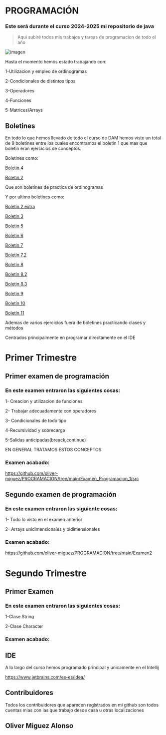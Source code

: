 # PROGRAMACIÓN

### Este será durante el curso 2024-2025 mi repositorio de java 

>Aqui subiré todos mis trabajos y tareas de programacíon de todo el año

![imagen](https://i.blogs.es/8d2420/650_1000_java/450_1000.webp)

Hasta el momento hemos estado trabajando con:

1-Utilizacion y empleo de ordinogramas

2-Condicionales de distintos tipos

3-Operadores

4-Funciones

5-Matrices/Arrays


## Boletines
En todo lo que hemos llevado de todo el curso de DAM hemos visto un total de 9 boletines entre los cuales encontramos 
el boletin 1 que mas que boletin eran ejercicios de conceptos.

Boletines como:

[Boletin 4](https://github.com/oliver-miguez/PROGRAMACION/blob/main/Ordinogramas.pdf) 

[Boletin 2](https://github.com/oliver-miguez/PROGRAMACION/tree/main/Boletin_2/src)

Que son boletines de practica de ordinogramas

Y por ultimo boletines como:

[Boletin 2 extra](https://github.com/oliver-miguez/PROGRAMACION/tree/main/Boletin_2_Extra)

[Boletin 3](https://github.com/oliver-miguez/PROGRAMACION/tree/main/Boletin_3)

[Boletin 5](https://github.com/oliver-miguez/PROGRAMACION/tree/main/Boletin_5/src)

[Boletin 6](https://github.com/oliver-miguez/PROGRAMACION/tree/main/Boletin_6)

[Boletin 7](https://github.com/oliver-miguez/PROGRAMACION/tree/main/Boletin_7/src) 

[Boletin 7.2](https://github.com/oliver-miguez/PROGRAMACION/tree/main/Boletin7.2/src)

[Boletin 8](https://github.com/oliver-miguez/PROGRAMACION/tree/main/Boletin%208/src)

[Boletin 8.2](https://github.com/oliver-miguez/PROGRAMACION/tree/main/Boletin%208.2/src)

[Boletin 8.3](https://github.com/oliver-miguez/PROGRAMACION/tree/main/Boletin%208.3)

[Boletin 9](https://github.com/oliver-miguez/PROGRAMACION/tree/main/CLASES)

[Boletín 10](https://github.com/oliver-miguez/PROGRAMACION/tree/main/Boletin%2010)

[Boletín 11](https://github.com/oliver-miguez/PROGRAMACION/tree/main/Bol11)

Ademas de varios ejercicios fuera de boletines practicando clases y métodos 

Centrados principalmente en programar directamente en el IDE

# Primer Trimestre

## Primer examen de programación
### En este examen entraron las siguientes cosas:

1- Creacion y utilizacion de funciones 

2- Trabajar adecuadamente con operadores

3- Condicionales de todo tipo 

4-Recursividad y sobrecarga

5-Salidas anticipadas(breack,continue)

EN GENERAL TRATAMOS ESTOS CONCEPTOS

### Examen acabado:

https://github.com/oliver-miguez/PROGRAMACION/tree/main/Examen_Programacion_1/src

## Segundo examen de programación
### En este examen entraron las siguiente cosas:

1- Todo lo visto en el examen anterior

2- Arrays unidimensionales y bidimensionales

### Examen acabado:

https://github.com/oliver-miguez/PROGRAMACION/tree/main/Examen2


# Segundo Trimestre

## Primer Examen

### En este examen entraron las siguientes cosas:

1-Clase String

2-Clase Character 

### Examen acabado: 


## IDE
A lo largo del curso hemos programado principal y unicamente en el Intellij 

https://www.jetbrains.com/es-es/idea/

## Contribuidores

Todos los contribuidores que aparecen registrados en mi github son todos cuentas mias con las que trabajo desde casa u otras localizaciones 

## Oliver Miguez Alonso
